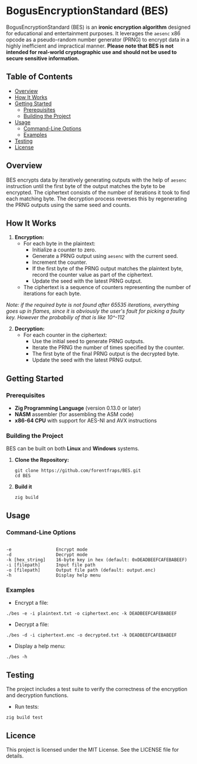 
# BogusEncryptionStandard (BES)

BogusEncryptionStandard (BES) is an **ironic encryption algorithm** designed for educational and entertainment purposes. It leverages the `aesenc` x86 opcode as a pseudo-random number generator (PRNG) to encrypt data in a highly inefficient and impractical manner. **Please note that BES is not intended for real-world cryptographic use and should not be used to secure sensitive information.**

## Table of Contents

- [Overview](#overview)
- [How It Works](#how-it-works)
- [Getting Started](#getting-started)
  - [Prerequisites](#prerequisites)
  - [Building the Project](#building-the-project)
- [Usage](#usage)
  - [Command-Line Options](#command-line-options)
  - [Examples](#examples)
- [Testing](#testing)
- [License](#license)

## Overview

BES encrypts data by iteratively generating outputs with the help of `aesenc` instruction until the first byte of the output matches the byte to be encrypted. The ciphertext consists of the number of iterations it took to find each matching byte. The decryption process reverses this by regenerating the PRNG outputs using the same seed and counts.

## How It Works

1. **Encryption:**
   - For each byte in the plaintext:
     - Initialize a counter to zero.
     - Generate a PRNG output using `aesenc` with the current seed.
     - Increment the counter.
     - If the first byte of the PRNG output matches the plaintext byte, record the counter value as part of the ciphertext.
     - Update the seed with the latest PRNG output.
   - The ciphertext is a sequence of counters representing the number of iterations for each byte.

*Note: if the required byte is not found after 65535 iterations, everything goes up in flames, since it is obviously the user's fault for picking a faulty key. However the probabiliy of that is like 10^-112*

2. **Decryption:**
   - For each counter in the ciphertext:
     - Use the initial seed to generate PRNG outputs.
     - Iterate the PRNG the number of times specified by the counter.
     - The first byte of the final PRNG output is the decrypted byte.
     - Update the seed with the latest PRNG output.

## Getting Started

### Prerequisites

- **Zig Programming Language** (version 0.13.0 or later)
- **NASM** assembler (for assembling the ASM code)
- **x86-64 CPU** with support for AES-NI and AVX instructions

### Building the Project

BES can be built on both **Linux** and **Windows** systems.

1. **Clone the Repository:**

   ```
   git clone https://github.com/forentfraps/BES.git
   cd BES
   ```
2. **Build it**
   ```
   zig build
   ```

## Usage

### Command-Line Options
```

-e                 Encrypt mode
-d                 Decrypt mode
-k [hex_string]    16-byte key in hex (default: 0xDEADBEEFCAFEBABEEF)
-i [filepath]      Input file path
-o [filepath]      Output file path (default: output.enc)
-h                 Display help menu
```

### Examples
 - Encrypt a file:
 ```
 ./bes -e -i plaintext.txt -o ciphertext.enc -k DEADBEEFCAFEBABEEF
 ```
 - Decrypt a file:
 ```
 ./bes -d -i ciphertext.enc -o decrypted.txt -k DEADBEEFCAFEBABEEF
 ```
 - Display a help menu:
 ```
 ./bes -h
 ```

## Testing

The project includes a test suite to verify the correctness of the encryption and decryption functions.
 - Run tests:
 ```
 zig build test
 ```

## Licence
This project is licensed under the MIT License. See the LICENSE file for details.


